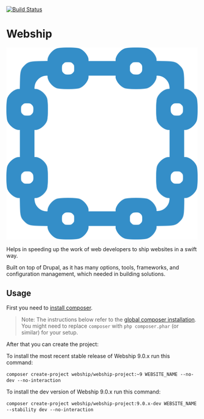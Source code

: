 [![Build Status](https://travis-ci.org/webship/webship.svg?branch=9.0.x)](https://travis-ci.org/webship/webship)

# Webship

[![](/assets/images/branding/webship-logo.png)](http://drupal.org/project/webship)

Helps in speeding up the work of web developers to ship websites in a swift way.

Built on top of Drupal, as it has many options, tools, frameworks, and
 configuration management, which needed in building solutions.

## Usage

First you need to [install composer](https://getcomposer.org/doc/00-intro.md#installation-linux-unix-osx).

> Note: The instructions below refer to the [global composer installation](https://getcomposer.org/doc/00-intro.md#globally).
You might need to replace `composer` with `php composer.phar` (or similar) 
for your setup.

After that you can create the project:

To install the most recent stable release of Webship 9.0.x run this command:
```
composer create-project webship/webship-project:~9 WEBSITE_NAME --no-dev --no-interaction
```

To install the dev version of Webship 9.0.x run this command:
```
composer create-project webship/webship-project:9.0.x-dev WEBSITE_NAME --stability dev --no-interaction
```

